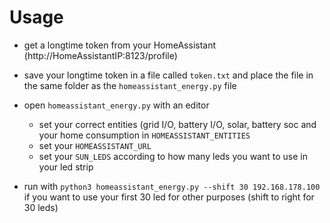 # Usage

- get a longtime token from your HomeAssistant (http://HomeAssistantIP:8123/profile)
- save your longtime token in a file called `token.txt` and place the file in the same folder as the `homeassistant_energy.py` file
- open `homeassistant_energy.py` with an editor
  - set your correct entities (grid I/O, battery I/O, solar, battery soc and your home consumption in `HOMEASSISTANT_ENTITIES`
  - set your `HOMEASSISTANT_URL`
  - set your `SUN_LEDS` according to how many leds you want to use in your led strip

- run with `python3 homeassistant_energy.py --shift 30 192.168.178.100` if you want to use your first 30 led for other purposes (shift to right for 30 leds)
